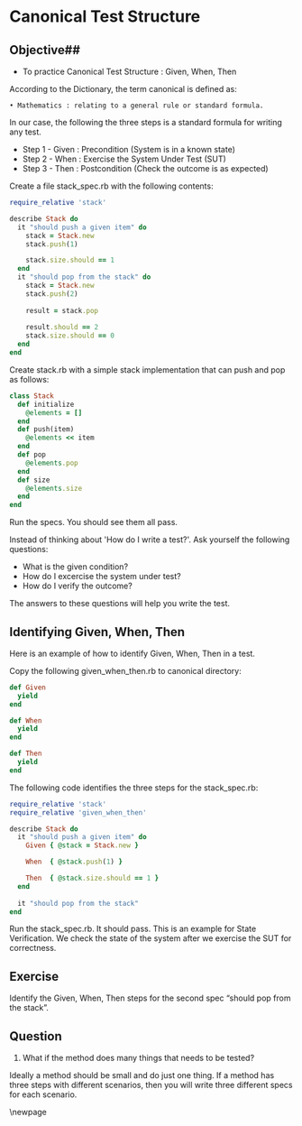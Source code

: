 # Canonical Test Structure #

## Objective##

- To practice Canonical Test Structure : Given, When, Then 

According to the Dictionary, the term canonical is defined as:

	• Mathematics : relating to a general rule or standard formula.

In our case, the following the three steps is a standard formula for writing any test.

* Step 1 - Given : Precondition (System is in a known state)
* Step 2 - When  : Exercise the System Under Test (SUT)
* Step 3 - Then  : Postcondition (Check the outcome is as expected)

Create a file stack_spec.rb with the following contents:

```ruby
require_relative 'stack'

describe Stack do
  it "should push a given item" do
    stack = Stack.new
    stack.push(1)

    stack.size.should == 1
  end
  it "should pop from the stack" do
    stack = Stack.new
    stack.push(2)
		
    result = stack.pop
    
    result.should == 2
    stack.size.should == 0
  end
end
```

Create stack.rb with a simple stack implementation that can push and pop as follows:

```ruby
class Stack
  def initialize
    @elements = []
  end
  def push(item)
    @elements << item
  end
  def pop
    @elements.pop  
  end
  def size
    @elements.size
  end
end
```

Run the specs. You should see them all pass.

Instead of thinking about 'How do I write a test?'. Ask yourself the following questions: 

* What is the given condition?
* How do I excercise the system under test?
* How do I verify the outcome?

The answers to these questions will help you write the test.

## Identifying Given, When, Then ##

Here is an example of how to identify Given, When, Then in a test.

Copy the following given_when_then.rb to canonical directory:

```ruby
def Given
  yield
end

def When
  yield
end

def Then
  yield
end
```

The following code identifies the three steps for the stack_spec.rb:

```ruby
require_relative 'stack'
require_relative 'given_when_then'

describe Stack do
  it "should push a given item" do
    Given { @stack = Stack.new }

    When  { @stack.push(1) }

    Then  { @stack.size.should == 1 }
  end
	
  it "should pop from the stack" 
end
```

Run the stack_spec.rb. It should pass. This is an example for State Verification. We check the state of the system after we exercise the SUT for correctness.

## Exercise ##

Identify the Given, When, Then steps for the second spec “should pop from the stack”.

## Question ##

1. What if the method does many things that needs to be tested?

Ideally a method should be small and do just one thing. If a method has three steps with different scenarios, then you will write three different specs for each scenario.

\newpage
